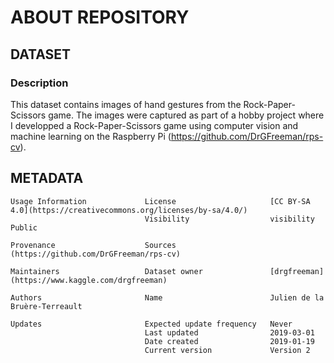 # ABOUT REPOSITORY
## DATASET
### Description
This dataset contains images of hand gestures from the Rock-Paper-Scissors game. The images were captured as part of a hobby project where I developped a Rock-Paper-Scissors game using computer vision and machine learning on the Raspberry Pi (https://github.com/DrGFreeman/rps-cv).

## METADATA 
    Usage Information             License                     [CC BY-SA 4.0](https://creativecommons.org/licenses/by-sa/4.0/)
                                  Visibility                  visibility Public
    
    Provenance                    Sources                     (https://github.com/DrGFreeman/rps-cv)

    Maintainers                   Dataset owner               [drgfreeman](https://www.kaggle.com/drgfreeman)

    Authors                       Name                        Julien de la Bruère-Terreault
    
    Updates                       Expected update frequency   Never
                                  Last updated                2019-03-01                 
                                  Date created                2019-01-19                  
                                  Current version             Version 2
